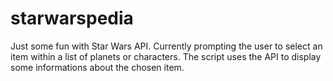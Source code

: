 # starwarspedia
Just some fun with Star Wars API.
Currently prompting the user to select an item within a list of planets or characters.
The script uses the API to display some informations about the chosen item.

